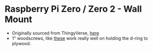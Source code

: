 # Raspberry Pi Zero / Zero 2 - Wall Mount

* Originally sourced from ThingyVerse, [here]([https://www.thingiverse.com/thing:3472039](https://www.thingiverse.com/thing:5188495))  
* 1" woodscrews, like [these](https://www.homedepot.com/p/Everbilt-8-x-1-in-Zinc-Plated-Phillips-Flat-Head-Wood-Screw-100-Pack-822772/317479392) work really well on holding the d-ring to plywood.
